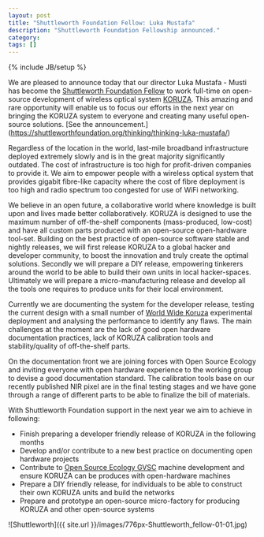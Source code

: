 ```yaml
---
layout: post
title: "Shuttleworth Foundation Fellow: Luka Mustafa"
description: "Shuttleworth Foundation Fellowship announced."
category: 
tags: []
---
```

{% include JB/setup %}

We are pleased to announce today that our director Luka Mustafa - Musti has become the [Shuttleworth Foundation Fellow](https://shuttleworthfoundation.org/fellows/luka-mustafa/) to work full-time on open-source development of wireless optical system [KORUZA](www.koruza.net). This amazing and rare opportunity will enable us to focus our efforts in the next year on bringing the KORUZA system to everyone and creating many useful open-source solutions. [See the announcement.] (https://shuttleworthfoundation.org/thinking/thinking-luka-mustafa/)

Regardless of the location in the world, last-mile broadband infrastructure deployed extremely slowly and is in the great majority significantly outdated. The cost of infrastructure is too high for profit-driven companies to provide it. We aim to empower people with a wireless optical system that provides gigabit fibre-like capacity where the cost of fibre deployment is too high and radio spectrum too congested for use of WiFi networking. 

We believe in an open future, a collaborative world where knowledge is built upon and lives made better collaboratively. KORUZA is designed to use the maximum number of off-the-shelf components (mass-produced, low-cost) and have all custom parts produced with an open-source open-hardware tool-set. Building on the best practice of open-source software stable and nightly releases, we will first release KORUZA to a global hacker and developer community, to boost the innovation and truly create the optimal solutions. Secondly we will prepare a DIY release, empowering tinkerers around the world to be able to build their own units in local hacker-spaces. Ultimately we will prepare a micro-manufacturing release and develop all the tools one requires to produce units for their local environment.

Currently we are documenting the system for the developer release, testing the current design with a small number of [World Wide Koruza](http://koruza.net/WorldWideExperiment) experimental deployment and analysing the performance to identify any flaws. The main challenges at the moment are the lack of good open hardware documentation practices, lack of KORUZA calibration tools and stability/quality of off-the-shelf parts.

On the documentation front we are joining forces with Open Source Ecology and inviting everyone with open hardware experience to the working group to devise a good documentation standard. The calibration tools base on our recently published NIR pixel are in the final testing stages and we have gone through a range of different parts to be able to finalize the bill of materials.

With Shuttleworth Foundation support in the next year we aim to achieve in following:

 * Finish preparing a developer friendly release of KORUZA in the following months
 * Develop and/or contribute to a new best practice on documenting open hardware projects
 * Contribute to [Open Source Ecology GVSC](http://opensourceecology.org/gvcs/) machine development and ensure KORUZA can be produces with open-hardware machines
 * Prepare a DIY friendly release, for individuals to be able to construct their own KORUZA units and build the networks
 * Prepare and prototype an open-source micro-factory for producing KORUZA and other open-source systems
 
 ![Shuttleworth]({{ site.url }}/images/776px-Shuttleworth_fellow-01-01.jpg)